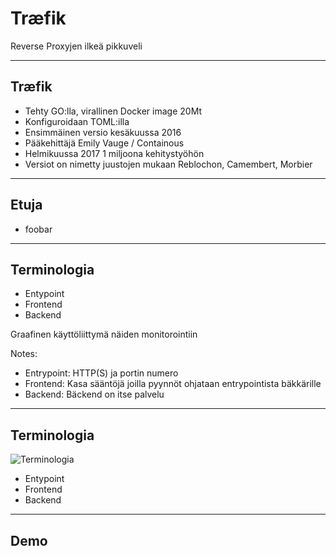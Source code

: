 # Træfik

Reverse Proxyjen ilkeä pikkuveli

---

## Træfik

<!-- .slide: data-state="primary-theme" -->

- Tehty GO:lla, virallinen Docker image 20Mt
- Konfiguroidaan TOML:illa
- Ensimmäinen versio kesäkuussa 2016
- Pääkehittäjä Emily Vauge / Containous
- Helmikuussa 2017 1 miljoona kehitystyöhön
- Versiot on nimetty juustojen mukaan Reblochon, Camembert, Morbier

---

## Etuja

<!-- .slide: data-state="primary-theme" -->

- foobar

---

## Terminologia

<!-- .slide: data-state="primary-theme" -->

- Entypoint
- Frontend
- Backend

Graafinen käyttöliittymä näiden monitorointiin

Notes:

- Entrypoint: HTTP(S) ja portin numero
- Frontend: Kasa sääntöjä joilla pyynnöt ohjataan entrypointista bäkkärille
- Backend: Bäckend on itse palvelu

---

## Terminologia

<!-- .slide: data-state="primary-theme" -->

![Terminologia](https://github.com/containous/traefik/blob/master/docs/img/architecture.png?raw=true)

- Entypoint
- Frontend
- Backend

---

## Demo
